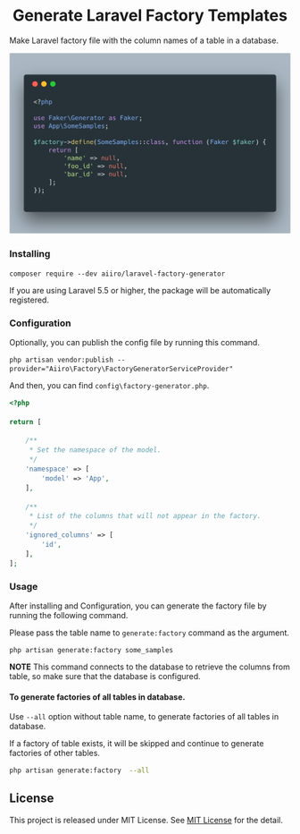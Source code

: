 <h1 align="center">Generate Laravel Factory Templates</h1>

Make Laravel factory file with the column names of a table in a database.

![screenshot](https://raw.githubusercontent.com/aiiro/laravel-factory-generator/master/screenshot.png)

### Installing
``` shell
composer require --dev aiiro/laravel-factory-generator
```

If you are using Laravel 5.5 or higher, the package will be automatically registered.

### Configuration
Optionally, you can publish the config file by running this command.
``` shell
php artisan vendor:publish --provider="Aiiro\Factory\FactoryGeneratorServiceProvider"
```
And then, you can find `config\factory-generator.php`.
``` php
<?php

return [
    
    /**
     * Set the namespace of the model.
     */
    'namespace' => [
        'model' => 'App',
    ],

    /**
     * List of the columns that will not appear in the factory.
     */
    'ignored_columns' => [
        'id',
    ],
];
```

### Usage
After installing and Configuration, you can generate the factory file by running the following command.

Please pass the table name to `generate:factory` command as the argument.

``` shell
php artisan generate:factory some_samples
```

**NOTE**
This command connects to the database to retrieve the columns from table, so make sure that the database is configured.

#### To generate factories of all tables in database.

Use `--all` option without table name, to generate factories of all tables in database.

If a factory of table exists, it will be skipped and continue to generate factories of other tables.

```bash
php artisan generate:factory  --all
```

## License
This project is released under MIT License. See [MIT License](LICENSE)
 for the detail.

